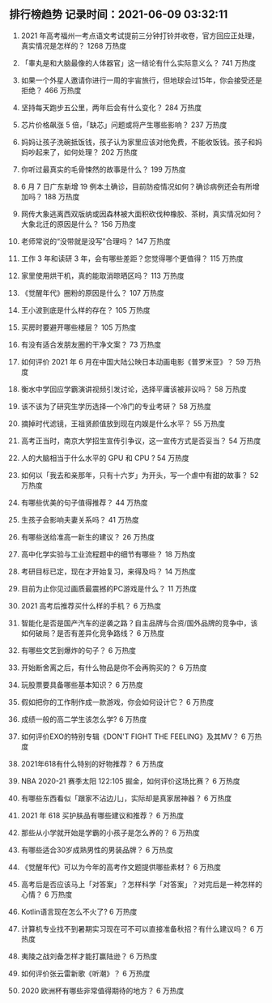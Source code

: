 
## 排行榜趋势 记录时间：2021-06-09 03:32:11
  
  1. 2021 年高考福州一考点语文考试提前三分钟打铃并收卷，官方回应正处理，真实情况是怎样的？ 1268 万热度
    
  2. 「睾丸是和大脑最像的人体器官」这一结论有什么实际意义么？ 741 万热度
    
  3. 如果一个外星人邀请你进行一周的宇宙旅行，但地球会过15年，你会接受还是拒绝？ 466 万热度
    
  4. 坚持每天跑步五公里，两年后会有什么变化？ 284 万热度
    
  5. 芯片价格飙涨 5 倍，「缺芯」问题或将产生哪些影响？ 237 万热度
    
  6. 妈妈让孩子洗碗抵饭钱，孩子认为家里应该对他免费，不能收饭钱。孩子和妈妈吵起来了，如何处理？ 202 万热度
    
  7. 你听过最真实的毛骨悚然的故事是什么？ 199 万热度
    
  8. 6 月 7 日广东新增 19 例本土确诊，目前防疫情况如何？确诊病例还会有所增加吗？ 188 万热度
    
  9. 网传大象逃离西双版纳或因森林被大面积砍伐种橡胶、茶树，真实情况如何？大象北迁的原因是什么？ 156 万热度
    
  10. 老师常说的“没带就是没写”合理吗？ 147 万热度
    
  11. 工作 3 年和读研 3 年，会有哪些差距？您觉得哪个更值得？ 115 万热度
    
  12. 家里使用烘干机，真的能取消晾晒区吗？ 113 万热度
    
  13. 《觉醒年代》圈粉的原因是什么？ 107 万热度
    
  14. 王小波到底是什么样的存在？ 105 万热度
    
  15. 买房时要避开哪些楼层？ 105 万热度
    
  16. 有没有适合发朋友圈的干净文案？ 73 万热度
    
  17. 如何评价 2021 年 6 月在中国大陆公映日本动画电影《普罗米亚》？ 59 万热度
    
  18. 衡水中学回应学霸演讲视频引发讨论，选择平庸该被非议吗？ 58 万热度
    
  19. 该不该为了研究生学历选择一个冷门的专业考研？ 58 万热度
    
  20. 摘掉时代滤镜，王祖贤颜值放到现在内娱是什么水平？ 55 万热度
    
  21. 高考正当时，南京大学招生宣传引争议，这一宣传方式是否妥当？ 54 万热度
    
  22. 人的大脑相当于什么水平的 GPU 和 CPU ? 54 万热度
    
  23. 如何以「我去和亲那年，只有十六岁」为开头，写一个虐中有甜的故事？ 52 万热度
    
  24. 有哪些优美的句子值得推荐？ 44 万热度
    
  25. 生孩子会影响夫妻关系吗？ 41 万热度
    
  26. 有哪些送给准高一新生的建议？ 26 万热度
    
  27. 高中化学实验与工业流程题中的细节有哪些？ 18 万热度
    
  28. 考研目标已定，现在才开始复习，来得及吗？ 14 万热度
    
  29. 目前为止你见过画质最震撼的PC游戏是什么？ 11 万热度
    
  30. 2021 高考后推荐买什么样的手机？ 6 万热度
    
  31. 智能化是否是国产汽车的逆袭之路？自主品牌与合资/国外品牌的竞争中，该如何破局？是否有差异化竞争路线？ 6 万热度
    
  32. 有哪些文艺到爆炸的句子？ 6 万热度
    
  33. 开始断舍离之后，有什么物品是你不会再购买的？ 6 万热度
    
  34. 玩股票要具备哪些基本知识？ 6 万热度
    
  35. 假如把你的工作制作成一款游戏，你会如何设计它？ 6 万热度
    
  36. 成绩一般的高二学生该怎么学? 6 万热度
    
  37. 如何评价EXO的特别专辑《DON'T FIGHT THE FEELING》及其MV？ 6 万热度
    
  38. 2021年618有什么特别的好物推荐？ 6 万热度
    
  39. NBA 2020-21 赛季太阳 122:105 掘金，如何评价这场比赛？ 6 万热度
    
  40. 有哪些东西看似「跟家不沾边儿」，实际却是真家居神器？ 6 万热度
    
  41. 2021 年 618 买护肤品有哪些建议和推荐？ 6 万热度
    
  42. 那些从小学就开始是学霸的小孩子是怎么养的？ 6 万热度
    
  43. 有哪些适合30岁成熟男性的男装品牌？ 6 万热度
    
  44. 《觉醒年代》可以为今年的高考作文题提供哪些素材？ 6 万热度
    
  45. 高考后是否应该马上「对答案」？怎样科学「对答案」？对完后是一种怎样的心情？ 6 万热度
    
  46. Kotlin语言现在怎么不火了? 6 万热度
    
  47. 计算机专业找不到暑期实习现在可不可以直接准备秋招？有什么建议吗？ 6 万热度
    
  48. 夷陵之战刘备怎样才能打赢陆逊？ 6 万热度
    
  49. 如何评价张云雷新歌《听潮》？ 6 万热度
    
  50. 2020 欧洲杯有哪些非常值得期待的地方？ 6 万热度
    